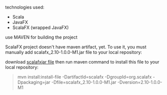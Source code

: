 technologies used:

- Scala
- JavaFX
- ScalaFX (wrapped JavaFX)


use MAVEN for building the project

ScalaFX project doesn't have maven artifact, yet. To use it, you must manually add scalafx_2.10-1.0.0-M1.jar file to your local repository:

download [scalafxjar file](https://code.google.com/p/scalafx/downloads/detail?name=scalafx_2.10-1.0.0-M1.jar&can=2&q=)
then run maven command to install this file to your local repository:
>mvn install:install-file -DartifactId=scalafx -DgroupId=org.scalafx -Dpackaging=jar -Dfile=scalafx_2.10-1.0.0-M1.jar -Dversion=2.10-1.0.0-M1
